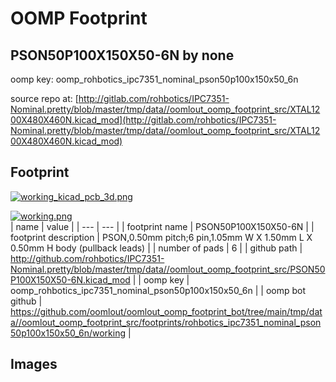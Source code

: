 # OOMP Footprint  
## PSON50P100X150X50-6N  by none  
  
oomp key: oomp_rohbotics_ipc7351_nominal_pson50p100x150x50_6n  
  
source repo at: [http://gitlab.com/rohbotics/IPC7351-Nominal.pretty/blob/master/tmp/data//oomlout_oomp_footprint_src/XTAL1200X480X460N.kicad_mod](http://gitlab.com/rohbotics/IPC7351-Nominal.pretty/blob/master/tmp/data//oomlout_oomp_footprint_src/XTAL1200X480X460N.kicad_mod)  
## Footprint  
  
[![working_kicad_pcb_3d.png](working_kicad_pcb_3d_600.png)](working_kicad_pcb_3d.png)  
  
[![working.png](working_600.png)](working.png)  
| name | value | 
| --- | --- | 
| footprint name | PSON50P100X150X50-6N | 
| footprint description | PSON,0.50mm pitch;6 pin,1.05mm W X 1.50mm L X 0.50mm H body (pullback leads) | 
| number of pads | 6 | 
| github path | http://github.com/rohbotics/IPC7351-Nominal.pretty/blob/master/tmp/data//oomlout_oomp_footprint_src/PSON50P100X150X50-6N.kicad_mod | 
| oomp key | oomp_rohbotics_ipc7351_nominal_pson50p100x150x50_6n | 
| oomp bot github | https://github.com/oomlout/oomlout_oomp_footprint_bot/tree/main/tmp/data//oomlout_oomp_footprint_src/footprints/rohbotics_ipc7351_nominal_pson50p100x150x50_6n/working | 
## Images  

